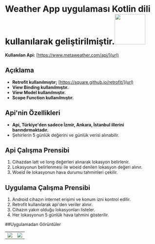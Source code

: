 # **Weather App** uygulaması Kotlin dili kullanılarak geliştirilmiştir.<img src="https://user-images.githubusercontent.com/49747450/138936812-83485a84-f80c-438e-a2f4-ef3210329038.png" width:100 height = 100 />
 **Kullanılan Api:** [https://www.metaweather.com/api/](url)
## Açıklama


- **Retrofit kullanılmıştır;** [https://square.github.io/retrofit/](url) 
- **View Binding kullanılmıştır.**
- **View Model kullanılmıştır.**
- **Scope Function kullanılmıştır.**

## Api'nin Özellikleri
- **Api, Türkiye'den sadece İzmir, Ankara, İstanbul illerini barındırmaktadır.**
-  Şehirlerin 5 günlük değerini ve günlük verisi alınabilir.

## Api Çalışma Prensibi
1. Cihazdan latt ve long değerleri alınarak lokasyon belirlenir.
2. Lokasyonun belirlenmesi ile woeid denilen lokasyon değeri alınır.
3. Woeid ile lokasyonun hava durumu tahminleri çekilir.


## Uygulama Çalışma Prensibi

1. Android cihazın internet erişimi ve konum izni kontrol edilir.
2. Retrofit kullanılarak api'den veriler alınır.
3. Cihazın yakın olduğu lokasyonları listeler.
4. Her lokasyonun 5 günlük hava tahmini gösterilir.

##Uygulamadan Görüntüler

<table>
<tr><td>
<div align=”left”><img src="https://user-images.githubusercontent.com/49747450/138939609-a6b0838e-e615-4a39-97fa-c09f4dd384d5.jpeg"/></div>
</td><td>
<div align=”right”><img src="https://user-images.githubusercontent.com/49747450/138939674-a8679303-b722-4de6-a98d-3978c7c8cf22.jpeg"/>
</div>
</td></tr>
</table>



